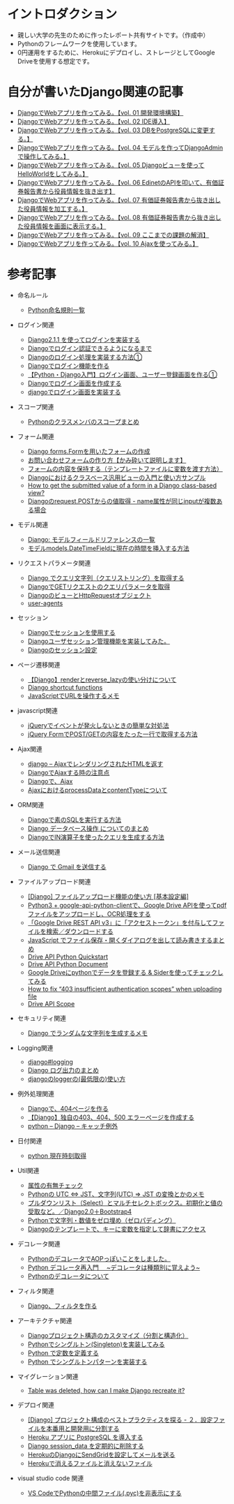# イントロダクション

- 親しい大学の先生のために作ったレポート共有サイトです。（作成中）
- Pythonのフレームワークを使用しています。
- 0円運用をするために、Herokuにデプロイし、ストレージとしてGoogle Driveを使用する想定です。

# 自分が書いたDjango関連の記事

- [DjangoでWebアプリを作ってみる。【vol. 01 開発環境構築】](https://qiita.com/TsJazz27Sumin/items/aa4804cabff9eb1534e8)
- [DjangoでWebアプリを作ってみる。【vol. 02 IDE導入】](https://qiita.com/TsJazz27Sumin/items/e91f61364366aa341bf4)
- [DjangoでWebアプリを作ってみる。【vol. 03 DBをPostgreSQLに変更する。】](https://qiita.com/TsJazz27Sumin/items/25b6df3db881ceb42366)
- [DjangoでWebアプリを作ってみる。【vol. 04 モデルを作ってDjangoAdminで操作してみる。】](https://qiita.com/TsJazz27Sumin/items/a439d6cdad6c97e02f6b)
- [DjangoでWebアプリを作ってみる。【vol. 05 Djangoビューを使ってHelloWorldをしてみる。】](https://qiita.com/TsJazz27Sumin/items/ba0b6fee502792301149)
- [DjangoでWebアプリを作ってみる。【vol. 06 EdinetのAPIを叩いて、有価証券報告書から役員情報を抜き出す】](https://qiita.com/TsJazz27Sumin/items/776eea0c6d0ac823d0f6)
- [DjangoでWebアプリを作ってみる。【vol. 07 有価証券報告書から抜き出した役員情報を加工する。】](https://qiita.com/TsJazz27Sumin/items/3f2a6d1eb18973fefd62)
- [DjangoでWebアプリを作ってみる。【vol. 08 有価証券報告書から抜き出した役員情報を画面に表示する。】](https://qiita.com/TsJazz27Sumin/items/cf5159d53ebc7f294cd8)
- [DjangoでWebアプリを作ってみる。【vol. 09 ここまでの課題の解消】](https://qiita.com/TsJazz27Sumin/items/248c65fa712bc443c084)
- [DjangoでWebアプリを作ってみる。【vol. 10 Ajaxを使ってみる。】](https://qiita.com/TsJazz27Sumin/items/6ec833c70f0b18ce116a)

# 参考記事
- 命名ルール
  - [Python命名規則一覧](https://qiita.com/naomi7325/items/4eb1d2a40277361e898b)

- ログイン関連
  - [Django2.1.1 を使ってログインを実装する](https://developer-collaboration.com/2018/10/05/django-login01/)
  - [Djangoでログイン認証できるようになるまで](https://codelab.website/django-login/amp/)
  - [Djangoのログイン処理を実装する方法①](https://intellectual-curiosity.tokyo/2018/11/13/django%e3%81%ae%e3%83%ad%e3%82%b0%e3%82%a4%e3%83%b3%e5%87%a6%e7%90%86%e3%82%92%e5%ae%9f%e8%a3%85%e3%81%99%e3%82%8b%e6%96%b9%e6%b3%95%e2%91%a0/)
  - [Djangoでログイン機能を作る](https://e-tec-memo.herokuapp.com/article/19/)
  - [【Python・Django入門】ログイン画面、ユーザー登録画面を作る①](http://mizzsugar.hatenablog.com/entry/2018/06/28/215117)
  - [Djangoでログイン画面を作成する](https://narito.ninja/blog/detail/40/)
  - [djangoでログイン画面を実装する](https://qiita.com/hayata-yamamoto/items/cb217f2c6ec07f2dc73a)

- スコープ関連
  - [Pythonのクラスメンバのスコープまとめ](https://qiita.com/0xfffffff7/items/6ef16e79fe9886acb3f2)

- フォーム関連
  - [Django forms.Formを用いたフォームの作成](https://qiita.com/peijipe/items/009fc487505dfdb03a8d)
  - [お問い合わせフォームの作り方【かみ砕いて説明します】](https://codor.co.jp/django/how-to-make-contact-form)
  - [フォームの内容を保持する（テンプレートファイルに変数を渡す方法）](https://narito.ninja/blog/detail/45/)
  - [Djangoにおけるクラスベース汎用ビューの入門と使い方サンプル](https://qiita.com/felyce/items/7d0187485cad4418c073)
  - [How to get the submitted value of a form in a Django class-based view?](https://stackoverflow.com/questions/25090003/how-to-get-the-submitted-value-of-a-form-in-a-django-class-based-view)
  - [Djangoのrequest.POSTからの値取得 - name属性が同じinputが複数ある場合](http://y0m0r.hateblo.jp/entry/20120625/1340631834)

- モデル関連
  - [Django: モデルフィールドリファレンスの一覧](https://qiita.com/nachashin/items/f768f0d437e0042dd4b3)
  - [モデルmodels.DateTimeFieldに現在の時間を挿入する方法](https://sleepless-se.net/2018/06/09/django%E3%83%A2%E3%83%87%E3%83%ABmodels-datetimefield%E3%81%AB%E7%8F%BE%E5%9C%A8%E3%81%AE%E6%99%82%E9%96%93%E3%82%92%E6%8C%BF%E5%85%A5%E3%81%99%E3%82%8B%E6%96%B9%E6%B3%95/)

- リクエストパラメータ関連
  - [Django でクエリ文字列（クエリストリング）を取得する](https://qiita.com/shinno21/items/f78c4e3580d9cf58b953)
  - [DjangoでGETリクエストのクエリパラメータを取得](https://qiita.com/RyoMa_0923/items/8b13fefc5b284677dfe1)
  - [DjangoのビューとHttpRequestオブジェクト](https://hombre-nuevo.com/python/python0044/)
  - [user-agents](https://pypi.org/project/user-agents/)

- セッション
  - [Djangoでセッションを使用する](http://python.zombie-hunting-club.com/entry/2017/11/06/222409)
  - [Djangoユーザセッション管理機能を実装してみた。](https://sinyblog.com/django/user_session/)
  - [Djangoのセッション設定](https://intellectual-curiosity.tokyo/2018/11/10/django%E3%81%AE%E3%82%BB%E3%83%83%E3%82%B7%E3%83%A7%E3%83%B3%E8%A8%AD%E5%AE%9A/)

- ページ遷移関連
  - [【Django】renderとreverse_lazyの使い分けについて](https://qiita.com/frosty/items/1df28edde34907f53bea)
  - [Django shortcut functions](https://docs.djangoproject.com/en/2.2/topics/http/shortcuts/)
  - [JavaScriptでURLを操作するメモ](https://qiita.com/PianoScoreJP/items/fa66f357419fece0e531)

- javascript関連
  - [jQueryでイベントが発火しないときの簡単な対処法](https://pisuke-code.com/jquery-solution-for-event-unfired/)
  - [jQuery FormでPOST/GETの内容をたった一行で取得する方法](http://www.searchlight8.com/jquery-form-ajax-post-get/)

- Ajax関連
  - [django – AjaxでレンダリングされたHTMLを返す](https://codeday.me/jp/qa/20190221/287560.html)
  - [DjangoでAjaxする時の注意点](https://qiita.com/yat1ma30/items/c7545896295761a34c77)
  - [Djangoで、Ajax](https://narito.ninja/blog/detail/88/)
  - [AjaxにおけるprocessDataとcontentTypeについて](https://ryoutaku-jo.hatenablog.com/entry/2019/01/16/224131)

- ORM関連
  - [Djangoで素のSQLを実行する方法](https://intellectual-curiosity.tokyo/2018/12/12/django%E3%81%A7%E7%B4%A0%E3%81%AEsql%E3%82%92%E5%AE%9F%E8%A1%8C%E3%81%99%E3%82%8B%E6%96%B9%E6%B3%95/)
  - [Django データベース操作 についてのまとめ](https://qiita.com/okoppe8/items/66a8747cf179a538355b)
  - [DjangoでIN演算子を使ったクエリを生成する方法](https://qiita.com/nakkun/items/86a94e65fe6785325f54)

- メール送信関連
  - [Django で Gmail を送信する](https://qiita.com/ekzemplaro/items/3265f755eb4537b18478)

- ファイルアップロード関連
  - [[Django] ファイルアップロード機能の使い方 [基本設定編]](https://qiita.com/okoppe8/items/86776b8df566a4513e96)
  - [Python3 + google-api-python-clientで、Google Drive APIを使ってpdfファイルをアップロードし、OCR処理をする](https://thinkami.hatenablog.com/entry/2018/04/01/173611)
  - [「Google Drive REST API v3」に「アクセストークン」を付与してファイルを検索／ダウンロードする](https://qiita.com/CUTBOSS/items/2ccb543f68f1a6c1aa7d)
  - [JavaScript でファイル保存・開くダイアログを出して読み書きするまとめ](https://qiita.com/kerupani129/items/99fd7a768538fcd33420)
  - [Drive API Python Quickstart](https://developers.google.com/drive/api/v3/quickstart/python?hl=ja)
  - [Drive API Python Document](https://developers.google.com/resources/api-libraries/documentation/drive/v3/python/latest/drive_v3.files.html)
  - [Google Driveにpythonでデータを登録する & Siderを使ってチェックしてみる](https://qiita.com/akiko-pusu/items/f05a5dcba544e97c057c)
  - [How to fix “403 insufficient authentication scopes” when uploading file ](https://stackoverflow.com/questions/56099575/how-to-fix-403-insufficient-authentication-scopes-when-uploading-file-python)
  - [Drive API Scope](https://developers.google.com/drive/api/v3/about-auth)

- セキュリティ関連
  - [Django でランダムな文字列を生成するメモ](https://cortyuming.hateblo.jp/entry/20140529/p1)

- Logging関連
  - [django#logging](https://qiita.com/soup01/items/068b2f3e3fe83026e4b7)
  - [Django ログ出力のまとめ](https://qiita.com/okoppe8/items/3e8ab77c5801a7d21991)
  - [djangoのloggerの(最低限の)使い方](https://qiita.com/sakamossan/items/a98b949738028ad39a6b)

- 例外処理関連
  - [Djangoで、404ページを作る](https://torina.top/detail/262/)
  - [【Django】独自の403、404、500 エラーページを作成する](https://canon1ky.hatenablog.com/entry/2018/10/15/215038)
  - [python – Django – キャッチ例外](https://codeday.me/jp/qa/20190408/579296.html)

- 日付関連
  - [python 現在時刻取得](disclosure.edinet-fsa.go.jp)

- Util関連
  - [属性の有無チェック](https://www.python-izm.com/advanced/hasattr/)
  - [Pythonの UTC ⇔ JST、文字列(UTC) ⇒ JST の変換とかのメモ](https://qiita.com/yoppe/items/4260cf4ddde69287a632)
  - [プルダウンリスト（Select）とマルチセレクトボックス。初期化と値の受取など。／Django2.0＋Bootstrap4](https://arakan-pgm-ai.hatenablog.com/entry/2019/02/14/090000)
  - [Pythonで文字列・数値をゼロ埋め（ゼロパディング）](https://note.nkmk.me/python-zero-padding/)
  - [Djangoのテンプレートで、キーに変数を指定して辞書にアクセス](http://y0m0r.hateblo.jp/entry/20140424/1398354294)

- デコレータ関連
  - [PythonのデコレータでAOPっぽいことをしました。](https://qiita.com/naokiur/items/671f9cfd6b2d683f3de4)
  - [Python デコレータ再入門　 ~デコレータは種類別に覚えよう~](https://qiita.com/macinjoke/items/1be6cf0f1f238b5ba01b)
  - [Pythonのデコレータについて](https://qiita.com/mtb_beta/items/d257519b018b8cd0cc2e)
 
- フィルタ関連
  - [Django、フィルタを作る](https://torina.top/detail/240/)

- アーキテクチャ関連
  - [Djangoプロジェクト構造のカスタマイズ（分割と構造化）](https://qiita.com/aion/items/ca375efac5b90deed382)
  - [Pythonでシングルトン(Singleton)を実装してみる](http://www.denzow.me/entry/2018/01/28/171416)
  - [Python で定数を定義する](https://maku77.github.io/python/syntax/const.html)
  - [Python でシングルトンパターンを実装する](https://blog.bitmeister.jp/?p=4806)
  
- マイグレーション関連
  - [Table was deleted, how can I make Django recreate it?](https://stackoverflow.com/questions/33259477/table-was-deleted-how-can-i-make-django-recreate-it)

- デプロイ関連
  - [[Django] プロジェクト構成のベストプラクティスを探る - ２．設定ファイルを本番用と開発用に分割する](https://qiita.com/okoppe8/items/e60d35f55188c0ab9ecc)
  - [Heroku アプリに PostgreSQL を導入する](http://neos21.hatenablog.com/entry/2018/12/06/080000)
  - [Django session_data を定期的に削除する](https://www.monotalk.xyz/blog/django-session_data-%E3%82%92%E5%AE%9A%E6%9C%9F%E7%9A%84%E3%81%AB%E5%89%8A%E9%99%A4%E3%81%99%E3%82%8B/)
  - [HerokuのDjangoにSendGridを設定してメールを送る](https://www.mathpython.com/ja/sendgrid/)
  - [Herokuで消えるファイルと消えないファイル](http://uni8inu.hatenablog.com/entry/2016/12/08/000358)
 
- visual studio code 関連
  - [VS CodeでPythonの中間ファイル(.pyc)を非表示にする](https://www.sukerou.com/2019/03/vs-codepythonpyc.html)
